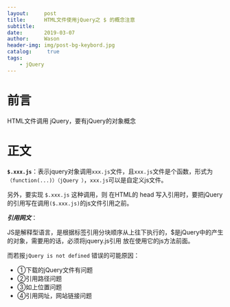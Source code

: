 ```yaml
---
layout:     post
title:      HTML文件使用jQuery之 $ 的概念注意
subtitle:   
date:       2019-03-07
author:     Wason
header-img: img/post-bg-keybord.jpg
catalog: 	 true
tags:
    - jQuery
---
```

# 前言
HTML文件调用 jQuery，要有jQuery的对象概念

# 正文

**`$.xxx.js`**：表示jquery对象调用`xxx.js`文件，且`xxx.js`文件是个函数，形式为
`（function(...)）（jQuery ）`，`xxx.js`可以是自定义js文件。

另外，要实现 `$.xxx.js` 这种调用，则 在HTML的 head 写入引用时，要把jQuery的引用写在调用`($.xxx.js)`的js文件引用之前。

***引用网文***： 

JS是解释型语言，是根据标签引用分块顺序从上往下执行的，$是jQuery中的产生的对象，需要用的话，必须将jquery.js引用 放在使用它的js方法前面。

而若报`jQuery is not defined` 错误的可能原因：

* ①下载的jQuery文件有问题
* ②引用路径问题
* ③如上位置问题
* ④引用网址，网站链接问题
